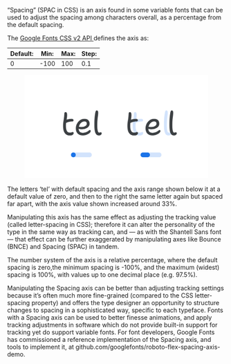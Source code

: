 
“Spacing” (SPAC in CSS) is an axis found in some variable fonts that can be used to adjust the spacing among characters overall, as a percentage from the default spacing.

The [Google Fonts CSS v2 API ](https://developers.google.com/fonts/docs/css2) defines the axis as:

| Default: | Min: | Max: | Step: |
| --- | --- | --- | --- |
| 0 | -100 | 100 | 0.1 |

<figure>

![An image showing two type specimens, each with an axis slider underneath. The specimen on the left shows the effects of the axis’ lowest value. The specimen on the right shows the effects of the axis’ highest value.](images/thumbnail.svg)

</figure>

<figcaption>The letters ‘tel’ with default spacing and the axis range shown below it at a default value of zero, and then to the right the same letter again but spaced far apart, with the axis value shown increased around 33%.</figcaption>

Manipulating this axis has the same effect as adjusting the tracking value (called letter-spacing in CSS); therefore it can alter the personality of the type in the same way as tracking can, and — as with the Shantell Sans font — that effect can be further exaggerated by manipulating axes like Bounce (BNCE) and Spacing (SPAC) in tandem. 

The number system of the axis is a relative percentage, where the default spacing is zero,the minimum spacing is -100%, and the maximum (widest) spacing is 100%, with values up to one decimal place (e.g. 97.5%).

Manipulating the Spacing axis can be better than adjusting tracking settings because it’s often much more fine-grained (compared to the CSS letter-spacing property) and offers the type designer an opportunity to structure changes to spacing in a sophisticated way, specific to each typeface. Fonts with a Spacing axis can be used to better finesse animations, and apply tracking adjustments in software which do not provide built-in support for tracking yet do support variable fonts.
For font developers, Google Fonts has commissioned a reference implementation of the Spacing axis, and tools to implement it, at github.com/googlefonts/roboto-flex-spacing-axis-demo.